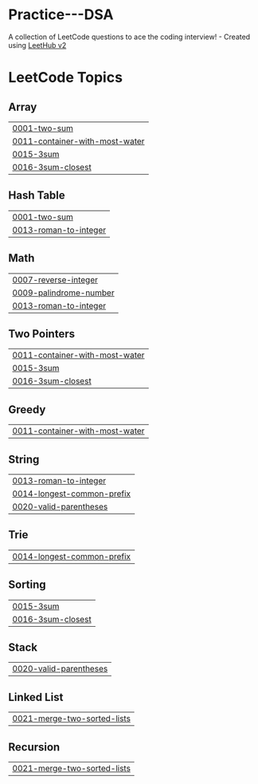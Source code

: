 # Practice---DSA
A collection of LeetCode questions to ace the coding interview! - Created using [LeetHub v2](https://github.com/arunbhardwaj/LeetHub-2.0)

<!---LeetCode Topics Start-->
# LeetCode Topics
## Array
|  |
| ------- |
| [0001-two-sum](https://github.com/Mohamed-fawzyy/Practice---DSA/tree/master/0001-two-sum) |
| [0011-container-with-most-water](https://github.com/Mohamed-fawzyy/Practice---DSA/tree/master/0011-container-with-most-water) |
| [0015-3sum](https://github.com/Mohamed-fawzyy/Practice---DSA/tree/master/0015-3sum) |
| [0016-3sum-closest](https://github.com/Mohamed-fawzyy/Practice---DSA/tree/master/0016-3sum-closest) |
## Hash Table
|  |
| ------- |
| [0001-two-sum](https://github.com/Mohamed-fawzyy/Practice---DSA/tree/master/0001-two-sum) |
| [0013-roman-to-integer](https://github.com/Mohamed-fawzyy/Practice---DSA/tree/master/0013-roman-to-integer) |
## Math
|  |
| ------- |
| [0007-reverse-integer](https://github.com/Mohamed-fawzyy/Practice---DSA/tree/master/0007-reverse-integer) |
| [0009-palindrome-number](https://github.com/Mohamed-fawzyy/Practice---DSA/tree/master/0009-palindrome-number) |
| [0013-roman-to-integer](https://github.com/Mohamed-fawzyy/Practice---DSA/tree/master/0013-roman-to-integer) |
## Two Pointers
|  |
| ------- |
| [0011-container-with-most-water](https://github.com/Mohamed-fawzyy/Practice---DSA/tree/master/0011-container-with-most-water) |
| [0015-3sum](https://github.com/Mohamed-fawzyy/Practice---DSA/tree/master/0015-3sum) |
| [0016-3sum-closest](https://github.com/Mohamed-fawzyy/Practice---DSA/tree/master/0016-3sum-closest) |
## Greedy
|  |
| ------- |
| [0011-container-with-most-water](https://github.com/Mohamed-fawzyy/Practice---DSA/tree/master/0011-container-with-most-water) |
## String
|  |
| ------- |
| [0013-roman-to-integer](https://github.com/Mohamed-fawzyy/Practice---DSA/tree/master/0013-roman-to-integer) |
| [0014-longest-common-prefix](https://github.com/Mohamed-fawzyy/Practice---DSA/tree/master/0014-longest-common-prefix) |
| [0020-valid-parentheses](https://github.com/Mohamed-fawzyy/Practice---DSA/tree/master/0020-valid-parentheses) |
## Trie
|  |
| ------- |
| [0014-longest-common-prefix](https://github.com/Mohamed-fawzyy/Practice---DSA/tree/master/0014-longest-common-prefix) |
## Sorting
|  |
| ------- |
| [0015-3sum](https://github.com/Mohamed-fawzyy/Practice---DSA/tree/master/0015-3sum) |
| [0016-3sum-closest](https://github.com/Mohamed-fawzyy/Practice---DSA/tree/master/0016-3sum-closest) |
## Stack
|  |
| ------- |
| [0020-valid-parentheses](https://github.com/Mohamed-fawzyy/Practice---DSA/tree/master/0020-valid-parentheses) |
## Linked List
|  |
| ------- |
| [0021-merge-two-sorted-lists](https://github.com/Mohamed-fawzyy/Practice---DSA/tree/master/0021-merge-two-sorted-lists) |
## Recursion
|  |
| ------- |
| [0021-merge-two-sorted-lists](https://github.com/Mohamed-fawzyy/Practice---DSA/tree/master/0021-merge-two-sorted-lists) |
<!---LeetCode Topics End-->